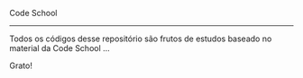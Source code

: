
Code School

----------------------------------------------------------------- 


Todos os códigos desse repositório são frutos de estudos baseado no material da Code School ...


Grato!